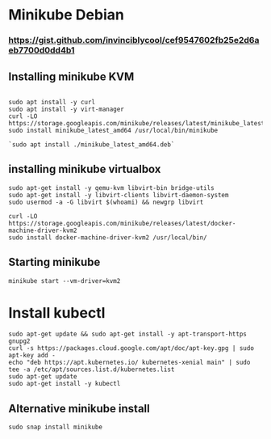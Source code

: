 # Minikube Debian

### https://gist.github.com/invinciblycool/cef9547602fb25e2d6aeb7700d0dd4b1

## Installing minikube KVM

```

sudo apt install -y curl
sudo apt install -y virt-manager
curl -LO https://storage.googleapis.com/minikube/releases/latest/minikube_latest_amd64.deb
sudo install minikube_latest_amd64 /usr/local/bin/minikube

`sudo apt install ./minikube_latest_amd64.deb`
```


##  installing minikube virtualbox
```
sudo apt-get install -y qemu-kvm libvirt-bin bridge-utils
sudo apt-get install -y libvirt-clients libvirt-daemon-system
sudo usermod -a -G libvirt $(whoami) && newgrp libvirt

curl -LO https://storage.googleapis.com/minikube/releases/latest/docker-machine-driver-kvm2
sudo install docker-machine-driver-kvm2 /usr/local/bin/
```

## Starting minikube
```
minikube start --vm-driver=kvm2
```

# Install kubectl

```
sudo apt-get update && sudo apt-get install -y apt-transport-https gnupg2
curl -s https://packages.cloud.google.com/apt/doc/apt-key.gpg | sudo apt-key add -
echo "deb https://apt.kubernetes.io/ kubernetes-xenial main" | sudo tee -a /etc/apt/sources.list.d/kubernetes.list
sudo apt-get update
sudo apt-get install -y kubectl
```

## Alternative minikube install

```
sudo snap install minikube
```